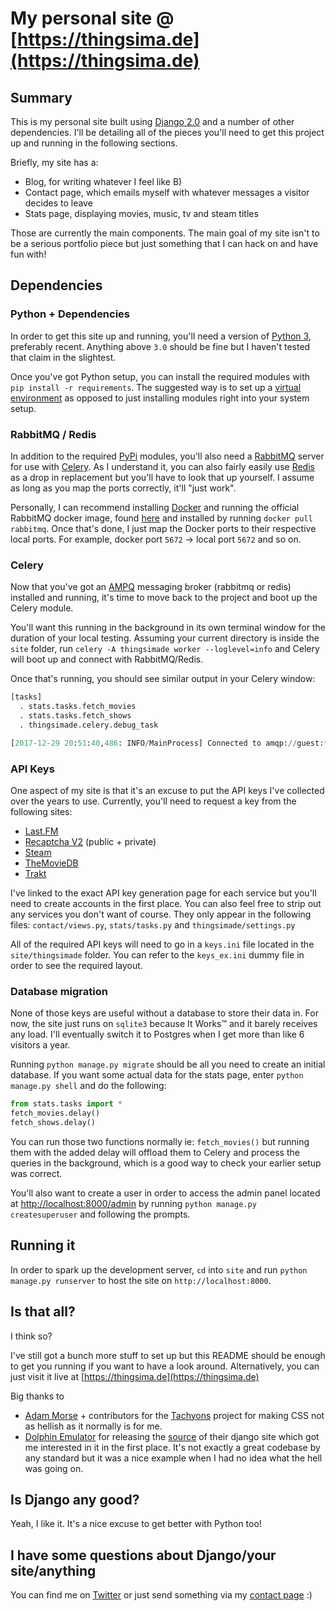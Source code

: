 # My personal site @ [https://thingsima.de](https://thingsima.de)

## Summary

This is my personal site built using [Django 2.0](https://docs.djangoproject.com/en/2.0/releases/2.0/) and a number of other dependencies. I'll be detailing all of the pieces you'll need to get this project up and running in the following sections.

Briefly, my site has a:

* Blog, for writing whatever I feel like B)
* Contact page, which emails myself with whatever messages a visitor decides to leave
* Stats page, displaying movies, music, tv and steam titles

Those are currently the main components. The main goal of my site isn't to be a serious portfolio piece but just something that I can hack on and have fun with!

## Dependencies

### Python + Dependencies

In order to get this site up and running, you'll need a version of [Python 3](https://www.python.org/downloads/), preferably recent. Anything above `3.0` should be fine but I haven't tested that claim in the slightest.

Once you've got Python setup, you can install the required modules with `pip install -r requirements`. The suggested way is to set up a [virtual environment](http://docs.python-guide.org/en/latest/dev/virtualenvs/) as opposed to just installing modules right into your system setup.

### RabbitMQ / Redis

In addition to the required [PyPi](https://pypi.python.org/) modules, you'll also need a [RabbitMQ](https://www.rabbitmq.com/) server for use with [Celery](www.celeryproject.org/). As I understand it, you can also fairly easily use [Redis](https://redis.io/) as a drop in replacement but you'll have to look that up yourself. I assume as long as you map the ports correctly, it'll "just work".

Personally, I can recommend installing [Docker](https://www.docker.com/) and running the official RabbitMQ docker image, found [here](https://hub.docker.com/_/rabbitmq) and installed by running `docker pull rabbitmq`. Once that's done, I just map the Docker ports to their respective local ports. For example, docker port `5672` -> local port `5672` and so on.

### Celery

Now that you've got an [AMPQ](https://en.wikipedia.org/wiki/Advanced_Message_Queuing_Protocol) messaging broker (rabbitmq or redis) installed and running, it's time to move back to the project and boot up the Celery module.

You'll want this running in the background in its own terminal window for the duration of your local testing. Assuming your current directory is inside the `site` folder, run `celery -A thingsimade worker --loglevel=info` and Celery will boot up and connect with RabbitMQ/Redis.

Once that's running, you should see similar output in your Celery window:

```py
[tasks]
  . stats.tasks.fetch_movies
  . stats.tasks.fetch_shows
  . thingsimade.celery.debug_task

[2017-12-29 20:51:40,486: INFO/MainProcess] Connected to amqp://guest:**@127.0.0.1:5672//
```

### API Keys

One aspect of my site is that it's an excuse to put the API keys I've collected over the years to use. Currently, you'll need to request a key from the following sites:

* [Last.FM](https://www.last.fm/api/account/create)
* [Recaptcha V2](https://www.google.com/recaptcha/admin) (public + private)
* [Steam](http://steamcommunity.com/dev/apikey)
* [TheMovieDB](https://www.themoviedb.org/settings/api)
* [Trakt](https://trakt.tv/oauth/applications/new)

I've linked to the exact API key generation page for each service but you'll need to create accounts in the first place. You can also feel free to strip out any services you don't want of course. They only appear in the following files: `contact/views.py`, `stats/tasks.py` and `thingsimade/settings.py`

All of the required API keys will need to go in a `keys.ini` file located in the `site/thingsimade` folder. You can refer to the `keys_ex.ini` dummy file in order to see the required layout.

### Database migration

None of those keys are useful without a database to store their data in. For now, the site just runs on `sqlite3` because It Works™ and it barely receives any load. I'll eventually switch it to Postgres when I get more than like 6 visitors a year.

Running `python manage.py migrate` should be all you need to create an initial database. If you want some actual data for the stats page, enter `python manage.py shell` and do the following:

```py
from stats.tasks import *
fetch_movies.delay()
fetch_shows.delay()
```

You can run those two functions normally ie: `fetch_movies()` but running them with the added delay will offload them to Celery and process the queries in the background, which is a good way to check your earlier setup was correct.

You'll also want to create a user in order to access the admin panel located at [http://localhost:8000/admin](http://localhost:8000/admin) by running `python manage.py createsuperuser` and following the prompts.

## Running it

In order to spark up the development server, `cd` into `site` and run `python manage.py runserver` to host the site on `http://localhost:8000`.

## Is that all?

I think so? 

I've still got a bunch more stuff to set up but this README should be enough to get you running if you want to have a look around. Alternatively, you can just visit it live at [https://thingsima.de](https://thingsima.de)

Big thanks to

* [Adam Morse](https://github.com/mrmrs) + contributors for the [Tachyons](http://tachyons.io/) project for making CSS not as hellish as it normally is for me.
* [Dolphin Emulator](https://dolphin-emu.org) for releasing the [source](https://github.com/dolphin-emu/www) of their django site which got me interested in it in the first place. It's not exactly a great codebase by any standard but it was a nice example when I had no idea what the hell was going on.

## Is Django any good?

Yeah, I like it. It's a nice excuse to get better with Python too!

## I have some questions about Django/your site/anything

You can find me on [Twitter](https://twitter.com/sentreh) or just send something via my [contact page](https://thingsima.de/contact) :)